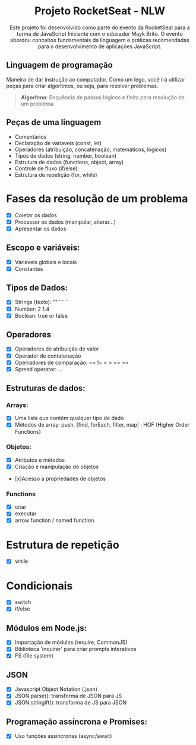 <h1 align="center"> Projeto RocketSeat - NLW </h1>

<p align="center">
Este projeto foi desenvolvido como parte do evento da RocketSeat para a turma de JavaScript Iniciante com o educador Mayk Brito. O evento abordou conceitos fundamentais da linguagem e práticas recomendadas para o desenvolvimento de aplicações JavaScript.
</p>

## Linguagem de programação

Maneira de dar instrução ao computador.
Como um lego, você irá utilizar peças para criar algoritmos, ou seja, para resolver problemas.

> **Algoritmo**: Sequência de passos lógicos e finita para resolução de um problema.

## Peças de uma linguagem 

- Comentários
- Declaração de varíaveis (const, let)
- Operadores (atribuição, concatenação, matemáticos, lógicos)
- Tipos de dados (string, number, boolean)
- Estrutura de dados (functions, object, array)
- Controle de fluxo (if/else)
- Estrutura de repetição (for, while)

# Fases da resolução de um problema

- [x] Coletar os dados
- [x] Processar os dados (manipular, alterar...)
- [x] Apresentar os dados

## Escopo e variáveis:

- [x] Variaveis globais e locais
- [x] Constantes

## Tipos de Dados:

- [x] Strings (texto): "" ' ' ``
- [x] Number: 2 1.4 
- [x] Boolean: true or false

## Operadores

- [x] Operadores de atribuição de valor
- [x] Operador de contatenação
- [x] Operradores de comparação: == !=  < > <= >=
- [x] Spread operator: ...

## Estruturas de dados:

### Arrays:

- [x] Uma lista que contém qualquer tipo de dado
- [x] Métodos de array: push, [find, forEach, filter, map] : HOF (Higher Order Functions)

### Objetos: 

- [x] Atributos e métodos
- [x] Criação e manipulação de objetos
- [x]Acesso a propriedades de objetos

### Functions
- [x] criar
- [x] executar
- [x] arrow function / named function

# Estrutura de repetição

- [x] while

# Condicionais
- [x] switch
- [x] if/else

## Módulos em Node.js:

- [x] Importação de módulos (require, CommonJS)
- [x] Biblioteca 'inquirer' para criar prompts interativos
- [x] FS (file system)

## JSON

- [x] Javascript Object Notation (.json)
- [x] JSON.parse(): transforma de JSON para JS
- [x] JSON.stringift(): transforma de JS para JSON

## Programação assíncrona e Promises:

- [x] Uso funções assíncronas (async/await)
